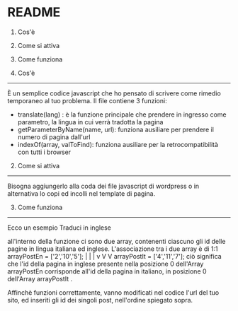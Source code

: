 # README
1. Cos'è
2. Come si attiva
3. Come funziona


1. Cos'è
--------
È un semplice codice javascript che ho pensato di scrivere come rimedio temporaneo al tuo problema.
Il file contiene 3 funzioni:
- translate(lang) : è la funzione principale che prendere in ingresso come parametro, la lingua in cui verrà tradotta la pagina
- getParameterByName(name, url): funziona ausiliare per prendere il numero di pagina dall'url
- indexOf(array, valToFind): funziona ausiliare per la retrocompatibilità con tutti i browser

2. Come si attiva
-----------------
Bisogna aggiungerlo alla coda dei file javascript di wordpress o in alternativa lo copi ed incolli nel template di pagina.

3. Come funziona
----------------

Ecco un esempio
<a onclic="translate('en')"> Traduci in inglese</a>

all'interno della funzione ci sono due array, contenenti ciascuno gli id delle pagine in lingua italiana ed inglese.
L'associazione tra i due array è di 1:1
arrayPostEn = ['2','10','5'];
                |   |    |
                v   V    V
arrayPostIt = ['4','11','7'];
ciò significa che l'id della pagina in inglese presente nella posizione 0 dell'Array arrayPostEn corrisponde all'id della pagina in italiano, in posizione 0 dell'Array arrayPostIt .

Affinchè funzioni correttamente, vanno modificati nel codice l'url del tuo sito, ed inseriti gli id dei singoli post, nell'ordine spiegato sopra.
